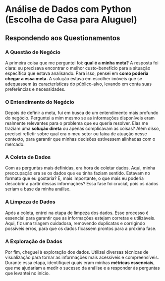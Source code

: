 # Análise de Dados com Python (Escolha de Casa para Aluguel)

## Respondendo aos Questionamentos

### A Questão de Negócio
A primeira coisa que me perguntei foi: **qual é a minha meta?** A resposta foi clara: eu precisava encontrar o melhor custo-benefício para a situação específica que estava analisando. Para isso, pensei em **como poderia chegar a essa meta.** A solução estava em escolher imóveis que se adequassem às características do público-alvo, levando em conta suas preferências e necessidades.

### O Entendimento do Negócio
Depois de definir a meta, fui em busca de um entendimento mais profundo do negócio. Perguntei a mim mesmo se as informações disponíveis eram realmente relevantes para o problema que eu queria resolver. Elas me traziam uma **solução direta** ou apenas complicavam as coisas? Além disso, precisei refletir sobre qual era o meu setor ou faixa de atuação nesse contexto, para garantir que minhas decisões estivessem alinhadas com o mercado.

### A Coleta de Dados
Com as perguntas mais definidas, era hora de coletar dados. Aqui, minha preocupação era se os dados que eu tinha faziam sentido. Estavam no formato que eu gostaria? E, mais importante, o que mais eu poderia descobrir a partir dessas informações? Essa fase foi crucial, pois os dados seriam a base da minha análise.

### A Limpeza de Dados
Após a coleta, entrei na etapa de limpeza dos dados. Esse processo é essencial para garantir que as informações estejam corretas e utilizáveis. Aqui, fiz uma triagem cuidadosa, removendo duplicatas e corrigindo possíveis erros, para que os dados ficassem prontos para a próxima fase.

### A Exploração de Dados
Por fim, cheguei à exploração dos dados. Utilizei diversas técnicas de visualização para tornar as informações mais acessíveis e compreensíveis. Durante essa etapa, identifiquei quais eram minhas **métricas essenciais**, que me ajudariam a medir o sucesso da análise e a responder às perguntas que levantei no início.

